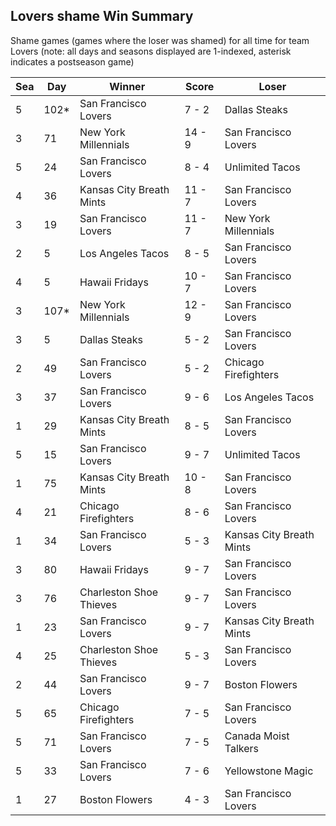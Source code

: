 ## Lovers shame Win Summary



Shame games (games where the loser was shamed) for all time for team Lovers (note: all days and seasons displayed are 1-indexed, asterisk indicates a postseason game)


| Sea | Day | Winner | Score | Loser | 
| ------ |------ |------ |------ |------ |
| 5 | 102* | San Francisco Lovers | 7 - 2 | Dallas Steaks | 
| 3 | 71 | New York Millennials | 14 - 9 | San Francisco Lovers | 
| 5 | 24 | San Francisco Lovers | 8 - 4 | Unlimited Tacos | 
| 4 | 36 | Kansas City Breath Mints | 11 - 7 | San Francisco Lovers | 
| 3 | 19 | San Francisco Lovers | 11 - 7 | New York Millennials | 
| 2 | 5 | Los Angeles Tacos | 8 - 5 | San Francisco Lovers | 
| 4 | 5 | Hawaii Fridays | 10 - 7 | San Francisco Lovers | 
| 3 | 107* | New York Millennials | 12 - 9 | San Francisco Lovers | 
| 3 | 5 | Dallas Steaks | 5 - 2 | San Francisco Lovers | 
| 2 | 49 | San Francisco Lovers | 5 - 2 | Chicago Firefighters | 
| 3 | 37 | San Francisco Lovers | 9 - 6 | Los Angeles Tacos | 
| 1 | 29 | Kansas City Breath Mints | 8 - 5 | San Francisco Lovers | 
| 5 | 15 | San Francisco Lovers | 9 - 7 | Unlimited Tacos | 
| 1 | 75 | Kansas City Breath Mints | 10 - 8 | San Francisco Lovers | 
| 4 | 21 | Chicago Firefighters | 8 - 6 | San Francisco Lovers | 
| 1 | 34 | San Francisco Lovers | 5 - 3 | Kansas City Breath Mints | 
| 3 | 80 | Hawaii Fridays | 9 - 7 | San Francisco Lovers | 
| 3 | 76 | Charleston Shoe Thieves | 9 - 7 | San Francisco Lovers | 
| 1 | 23 | San Francisco Lovers | 9 - 7 | Kansas City Breath Mints | 
| 4 | 25 | Charleston Shoe Thieves | 5 - 3 | San Francisco Lovers | 
| 2 | 44 | San Francisco Lovers | 9 - 7 | Boston Flowers | 
| 5 | 65 | Chicago Firefighters | 7 - 5 | San Francisco Lovers | 
| 5 | 71 | San Francisco Lovers | 7 - 5 | Canada Moist Talkers | 
| 5 | 33 | San Francisco Lovers | 7 - 6 | Yellowstone Magic | 
| 1 | 27 | Boston Flowers | 4 - 3 | San Francisco Lovers | 


